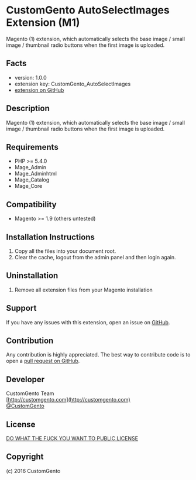 CustomGento AutoSelectImages Extension (M1)
===========================================
Magento (1) extension, which automatically selects the base image / small image / thumbnail radio buttons when the first image is uploaded.

Facts
-----
- version: 1.0.0
- extension key: CustomGento_AutoSelectImages
- [extension on GitHub](https://github.com/customgento/CustomGento_AutoSelectImages)

Description
-----------
Magento (1) extension, which automatically selects the base image / small image / thumbnail radio buttons when the first image is uploaded.

Requirements
------------
- PHP >= 5.4.0
- Mage_Admin
- Mage_Adminhtml
- Mage_Catalog
- Mage_Core

Compatibility
-------------
- Magento >= 1.9 (others untested)

Installation Instructions
-------------------------
1. Copy all the files into your document root.
2. Clear the cache, logout from the admin panel and then login again.

Uninstallation
--------------
1. Remove all extension files from your Magento installation

Support
-------
If you have any issues with this extension, open an issue on [GitHub](https://github.com/customgento/CustomGento_AutoSelectImages/issues).

Contribution
------------
Any contribution is highly appreciated. The best way to contribute code is to open a [pull request on GitHub](https://help.github.com/articles/using-pull-requests).

Developer
---------
CustomGento Team  
[http://customgento.com](http://customgento.com)  
[@CustomGento](https://twitter.com/CustomGento)

License
-------
[DO WHAT THE FUCK YOU WANT TO PUBLIC LICENSE](http://www.wtfpl.net/txt/copying/)

Copyright
---------
(c) 2016 CustomGento